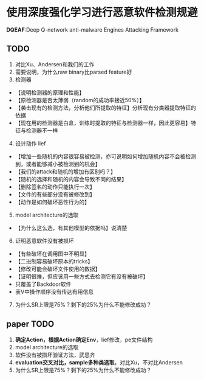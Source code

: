 # 使用深度强化学习进行恶意软件检测规避 

**DQEAF**:Deep Q-network anti-malware Engines Attacking Framework

## TODO

1. 对比Xu、Andersen和我们的工作
2. 需要说明，为什么raw binary比parsed feature好
3. 检测器
- 【说明检测器的原理和性能】
- 【原检测器是否太薄弱（random的成功率接近50%）】
- 【袭击现有的检测方法，分析他们所提取的特征】分析现有分类器提取特征的依据
- 【现在用的检测器是白盒，训练时提取的特征与检测器一样，因此更容易】特征与检测器不一样
4. 设计动作 lief
- 【增加一些随机的内容很容易被检测，亦可说明如何增加随机内容不会被检测到，或者能够减小被检测到的机会】
- 【我们的attack和随机的增加有区别吗？】
- 【随机的选择和随机的内容会导致不同的结果】
- 【删除签名的动作只能执行一次】
- 【文件的有些部分没有被修改到】
- 【动作是如何破坏恶性行为的】
5. model architecture的选取
- 【为什么这么选，有其他模型的依据吗】说清楚
6. 证明恶意软件没有被损坏
- 【有些破坏在调用图中不明显】
- 【二进制容易破坏原本的tricks】
- 【修改可能会破坏文件使用的数据】
- 【证明很难，但应该用一些方式去检测它有没有被破坏】
- 只覆盖了Backdoor软件
- 表V中操作顺序没有传达有用信息
7. 为什么SR上限是75%？剩下的25%为什么不能修改成功？

## paper TODO
1. **确定Action，根据Action确定Env**，lief修改，pe文件结构
1. model architecture的选取
1. 软件没有被损坏验证方法，武思齐
1. **evaluation交叉对比，sample多种类选取**，对比Xu，不对比Andersen
1. 为什么SR上限是75%？剩下的25%为什么不能修改成功？
